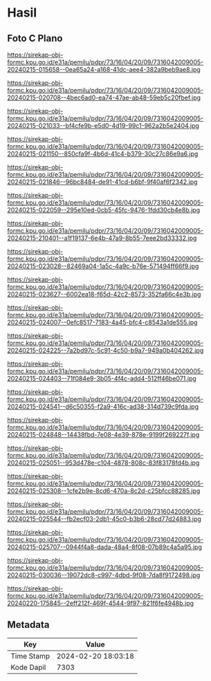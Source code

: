 # Hasil

## Foto C Plano

https://sirekap-obj-formc.kpu.go.id/e31a/pemilu/pdpr/73/16/04/20/09/7316042009005-20240215-015658--0ea65a24-a168-41dc-aee4-382a9beb9ae8.jpg

https://sirekap-obj-formc.kpu.go.id/e31a/pemilu/pdpr/73/16/04/20/09/7316042009005-20240215-020708--4bec6ad0-ea74-47ae-ab48-59eb5c20fbef.jpg

https://sirekap-obj-formc.kpu.go.id/e31a/pemilu/pdpr/73/16/04/20/09/7316042009005-20240215-021033--bf4cfe9b-e5d0-4d19-99c1-962a2b5e2404.jpg

https://sirekap-obj-formc.kpu.go.id/e31a/pemilu/pdpr/73/16/04/20/09/7316042009005-20240215-021150--850cfa9f-4b6d-41c4-b379-30c27c86e9a6.jpg

https://sirekap-obj-formc.kpu.go.id/e31a/pemilu/pdpr/73/16/04/20/09/7316042009005-20240215-021846--96bc8484-de91-41cd-b6bf-9f40af6f2342.jpg

https://sirekap-obj-formc.kpu.go.id/e31a/pemilu/pdpr/73/16/04/20/09/7316042009005-20240215-022059--295e10ed-0cb5-45fc-9476-1fdd30cb4e8b.jpg

https://sirekap-obj-formc.kpu.go.id/e31a/pemilu/pdpr/73/16/04/20/09/7316042009005-20240215-210401--a1f19137-6e4b-47a9-8b55-7eee2bd33332.jpg

https://sirekap-obj-formc.kpu.go.id/e31a/pemilu/pdpr/73/16/04/20/09/7316042009005-20240215-023028--82469a04-1a5c-4a9c-b76e-571494ff66f9.jpg

https://sirekap-obj-formc.kpu.go.id/e31a/pemilu/pdpr/73/16/04/20/09/7316042009005-20240215-023627--6002ea18-f65d-42c2-8573-352fa66c4e3b.jpg

https://sirekap-obj-formc.kpu.go.id/e31a/pemilu/pdpr/73/16/04/20/09/7316042009005-20240215-024007--0efc8517-7183-4a45-bfc4-c8543a1de555.jpg

https://sirekap-obj-formc.kpu.go.id/e31a/pemilu/pdpr/73/16/04/20/09/7316042009005-20240215-024225--7a2bd97c-5c91-4c50-b9a7-949a0b404262.jpg

https://sirekap-obj-formc.kpu.go.id/e31a/pemilu/pdpr/73/16/04/20/09/7316042009005-20240215-024403--71f084e9-3b05-4f4c-add4-512ff46be071.jpg

https://sirekap-obj-formc.kpu.go.id/e31a/pemilu/pdpr/73/16/04/20/09/7316042009005-20240215-024541--d6c50355-f2a9-416c-ad38-314d739c9fda.jpg

https://sirekap-obj-formc.kpu.go.id/e31a/pemilu/pdpr/73/16/04/20/09/7316042009005-20240215-024848--14438fbd-7e08-4e39-878e-9199f269227f.jpg

https://sirekap-obj-formc.kpu.go.id/e31a/pemilu/pdpr/73/16/04/20/09/7316042009005-20240215-025051--953d478e-c104-4878-808c-83f83178fd4b.jpg

https://sirekap-obj-formc.kpu.go.id/e31a/pemilu/pdpr/73/16/04/20/09/7316042009005-20240215-025308--1cfe2b9e-8cd6-470a-8c2d-c25bfcc88285.jpg

https://sirekap-obj-formc.kpu.go.id/e31a/pemilu/pdpr/73/16/04/20/09/7316042009005-20240215-025544--fb2ecf03-2db1-45c0-b3b6-28cd77d24883.jpg

https://sirekap-obj-formc.kpu.go.id/e31a/pemilu/pdpr/73/16/04/20/09/7316042009005-20240215-025707--0944f4a8-dada-48a4-8f08-07b89c4a5a95.jpg

https://sirekap-obj-formc.kpu.go.id/e31a/pemilu/pdpr/73/16/04/20/09/7316042009005-20240215-030036--19072dc8-c997-4dbd-9f08-7da8f9172498.jpg

https://sirekap-obj-formc.kpu.go.id/e31a/pemilu/pdpr/73/16/04/20/09/7316042009005-20240220-175845--2eff212f-469f-4544-9f97-821f6fe4948b.jpg


## Metadata

| Key        | Value               |
| ---------- | ------------------- |
| Time Stamp | 2024-02-20 18:03:18 |
| Kode Dapil | 7303                |



